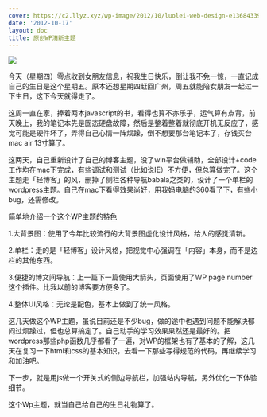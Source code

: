 ```yaml
---
cover: https://c2.llyz.xyz/wp-image/2012/10/luolei-web-design-e1368433947572.jpg
date: '2012-10-17'
layout: doc
title: 原创WP清新主题
---
```


![](https://c2.llyz.xyz/wp-image/2012/10/luolei-web-design-e1368433947572.jpg)

今天（星期四）零点收到女朋友信息，祝我生日快乐，倒让我不免一惊，一直记成自己的生日是这个星期五。原本还想星期四赶回广州，周五就能陪女朋友一起过一下生日，这下今天就得走了。

这周一直在家，捧着两本javascript的书，看得也算不亦乐乎，运气算有点背，前天晚上，我的笔记本先是固态硬盘故障，然后是整着整着就彻底开机无反应了，感觉可能是硬件坏了，弄得自己心情一阵烦躁，倒不想要那台笔记本了，存钱买台mac air 13寸算了。

这两天，自己重新设计了自己的博客主题，没了win平台做辅助，全部设计+code工作均在mac下完成，有些调试和测试（比如说IE）不方便，但总算做完了。这个主题走「轻博客」的风，删掉了侧栏各种导航babala之类的，设计了一个单栏的wordpress主题。自己在mac下看得效果尚好，用我妈电脑的360看了下，有些小bug，还需修改。

简单地介绍一个这个WP主题的特色

1.大背景图：使用了今年比较流行的大背景图虚化设计风格，给人的感觉清新。

2.单栏：走的是「轻博客」设计风格，把视觉中心强调在「内容」本身，而不是边栏的其他东西。

3.便捷的博文间导航：上一篇下一篇使用大箭头，页面使用了WP page number这个插件。比我以前的博客要方便多了。

4.整体UI风格：无论是配色，基本上做到了统一风格。

这几天做这个WP主题，虽说目前还是不少bug，做的途中也遇到问题不能解决郁闷过烦躁过，但也总算搞定了。自己动手的学习效果果然还是最好的。把wordpress那些php函数几乎都看了一遍，对WP的框架也有了基本的了解，这几天在复习一下html和css的基本知识，去看一下那些写得规范的代码，再继续学习和加油吧。

下一步，就是用js做一个开关式的侧边导航栏，加强站内导航，另外优化一下体验细节。

这个Wp主题，就当自己给自己的生日礼物算了。

